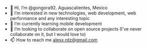 - 👋  Hi, I’m @gongora92. Aguascalientes, Mexico 
- 👀  I’m interested in new technologies, web development, web performance and any interesting topic
- 🌱  I’m currently learning mobile development
- 💞️  I’m looking to collaborate on open source projects (I've never collaborate on it, but I would love to)
- 📫  How to reach me alesx.rdz@gmail.com

<!---
gongora92/gongora92 is a ✨ special ✨ repository because its `README.md` (this file) appears on your GitHub profile.
You can click the Preview link to take a look at your changes.
--->
